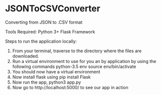 # JSONToCSVConverter
Converting from JSON to .CSV format


Tools Required:
Python 3+
Flask Framework

Steps to run the application locally:
1) From your terminal, traverse to the directory where the files are downloaded.
2) Run a virtual environment to use for you an by application by using the following commands
   python-3.5 env
   source env/bin/activate
3) You should now have a virtual environment
4) Now install flask using pip install Flask
5) Now run the app, python3 app.py
6) Now go to  http://localhost:5000/ to see our app in action

